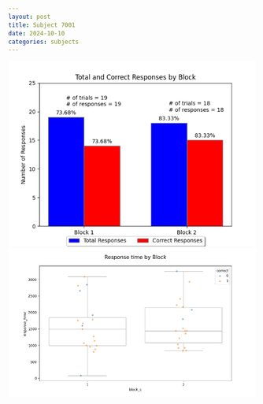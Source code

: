 ```yaml
---
layout: post
title: Subject 7001
date: 2024-10-10
categories: subjects
---
```


![](data/7001/run-1/7001_ATS_responses.png)
![](data/7001/run-1/7001_ATS_rt.png)
